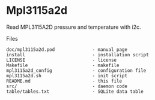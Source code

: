 Mpl3115a2d
==========

Read MPL3115A2D pressure and temperature with i2c.

Files

```textile
doc/mpl3115a2d.pod              - manual page
install                         - installation script
LICENSE                         - license
Makefile                        - makefile
mpl3115a2d_config               - configuration file
mpl3115a2d.sh                   - init script
README.md                       - this file
src/                            - daemon code
table/tables.txt                - SQLite data table
```

